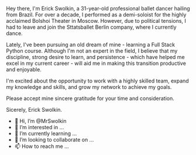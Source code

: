 Hey there, I'm Erick Swolkin, a 31-year-old professional ballet dancer hailing from Brazil. For over a decade, I performed as a demi-soloist for the highly acclaimed Bolshoi Theater in Moscow. However, due to political tensions, I had to leave and join the Sttatsballet Berlin company, where I currently dance.

Lately, I've been pursuing an old dream of mine - learning a Full Stack Python course. Although I'm not an expert in the field, I believe that my discipline, strong desire to learn, and persistence - which have helped me excel in my current career - will aid me in making this transition productive and enjoyable.

I'm excited about the opportunity to work with a highly skilled team, expand my knowledge and skills, and grow my network to achieve my goals.

Please accept mine sincere gratitude for your time and consideration.

Sicerely, Erick Swolkin.



- 👋 Hi, I’m @MrSwolkin
- 👀 I’m interested in ...
- 🌱 I’m currently learning ...
- 💞️ I’m looking to collaborate on ...
- 📫 How to reach me ...

<!---
MrSwolkin/MrSwolkin is a ✨ special ✨ repository because its `README.md` (this file) appears on your GitHub profile.
You can click the Preview link to take a look at your changes.
--->
